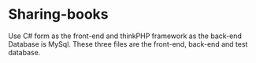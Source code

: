 # Sharing-books
Use C# form as the front-end and thinkPHP framework as the back-end
Database is MySql.
These three files are the front-end, back-end and test database.
